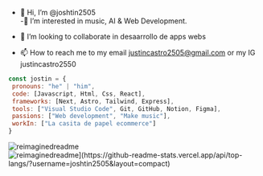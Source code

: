 - 👋 Hi, I’m @joshtin2505   
-👀 I’m interested in music, AI & Web Development.

- 💞️ I’m looking to collaborate in desaarrollo de apps webs
- 📫 How to reach me to my email justincastro2505@gmail.com or my IG justincastro2550

 ```javascript
const jostin = {
  pronouns: "he" | "him",
  code: [Javascript, Html, Css, React],
  frameworks: [Next, Astro, Tailwind, Express],
  tools: ["Visual Studio Code", Git, GitHub, Notion, Figma],
  passions: ["Web development", "Make music"],
  workIn: ["La casita de papel ecommerce"]
}
```
<img src="https://myreadme.vercel.app/api/embed/joshtin2505?panels=userstatistics,toprepositories,toplanguages,commitgraph" alt="reimaginedreadme" />
<img src="[https://myreadme.vercel.app/api/embed/joshtin2505?panels=userstatistics,toprepositories,toplanguages,commitgraph" alt="reimaginedreadme](https://github-readme-stats.vercel.app/api/top-langs/?username=joshtin2505&layout=compact)" />
<!---
joshtin2505/joshtin2505 is a ✨ special ✨ repository because its `README.md` (this file) appears on your GitHub profile.
You can click the Preview link to take a look at your changes.
--->
